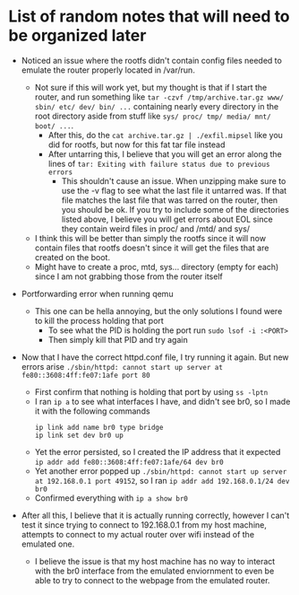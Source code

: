 # List of random notes that will need to be organized later
- Noticed an issue where the rootfs didn't contain config files needed to emulate the router properly located in /var/run.
  - Not sure if this will work yet, but my thought is that if I start the router, and run something like `tar -czvf /tmp/archive.tar.gz www/ sbin/ etc/ dev/ bin/ ...` containing nearly every directory in the root directory aside from stuff like `sys/ proc/ tmp/ media/ mnt/ boot/ ...`. 
    - After this, do the `cat archive.tar.gz | ./exfil.mipsel` like you did for rootfs, but now for this fat tar file instead
    - After untarring this, I believe that you will get an error along the lines of `tar: Exiting with failure status due to previous errors`
      - This shouldn't cause an issue. When unzipping make sure to use the -v flag to see what the last file it untarred was. If that file matches the last file that was tarred on the router, then you should be ok. If you try to include some of the directories listed above, I believe you will get errors about EOL since they contain weird files in proc/ and /mtd/ and sys/
  - I think this will be better than simply the rootfs since it will now contain files that rootfs doesn't since it will get the files that are created on the boot.
  - Might have to create a proc, mtd, sys... directory (empty for each) since I am not grabbing those from the router itself
- Portforwarding error when running qemu
  - This one can be hella annoying, but the only solutions I found were to kill the process holding that port
    - To see what the PID is holding the port run `sudo lsof -i :<PORT>`
    - Then simply kill that PID and try again 
- Now that I have the correct httpd.conf file, I try running it again. But new errors arise `./sbin/httpd: cannot start up server at fe80::3608:4ff:fe07:1afe port 80`
  - First confirm that nothing is holding that port by using `ss -lptn`
  - I ran `ip a` to see what interfaces I have, and didn't see br0, so I made it with the following commands
     ```
     ip link add name br0 type bridge
     ip link set dev br0 up
     ```
   - Yet the error persisted, so I created the IP address that it expected `ip addr add fe80::3608:4ff:fe07:1afe/64 dev br0`
   - Yet another error popped up `./sbin/httpd: cannot start up server at 192.168.0.1 port 49152`, so I ran `ip addr add 192.168.0.1/24 dev br0`
   - Confirmed everything with `ip a show br0`

- After all this, I believe that it is actually running correctly, however I can't test it since trying to connect to 192.168.0.1 from my host machine, attempts to connect to my actual router over wifi instead of the emulated one.
  - I believe the issue is that my host machine has no way to interact with the br0 interface from the emulated enviornment to even be able to try to connect to the webpage from the emulated router.
